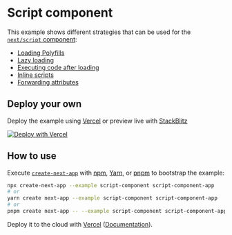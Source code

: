 # Script component

This example shows different strategies that can be used for the [`next/script` component](https://nextjs.org/docs/basic-features/script):

- [Loading Polyfills](./pages/polyfill.js)
- [Lazy loading](./pages/lazy.js)
- [Executing code after loading](./pages/onload.js)
- [Inline scripts](./pages/inline.js)
- [Forwarding attributes](./pages/attributes.js)

## Deploy your own

Deploy the example using [Vercel](https://vercel.com?utm_source=github&utm_medium=readme&utm_campaign=next-example) or preview live with [StackBlitz](https://stackblitz.com/github/vercel/next.js/tree/canary/examples/script-component)

[![Deploy with Vercel](https://vercel.com/button)](https://vercel.com/new/git/external?repository-url=https://github.com/vercel/next.js/tree/canary/examples/script-component&project-name=script-component&repository-name=script-component)

## How to use

Execute [`create-next-app`](https://github.com/vercel/next.js/tree/canary/packages/create-next-app) with [npm](https://docs.npmjs.com/cli/init), [Yarn](https://yarnpkg.com/lang/en/docs/cli/create/), or [pnpm](https://pnpm.io) to bootstrap the example:

```bash
npx create-next-app --example script-component script-component-app
# or
yarn create next-app --example script-component script-component-app
# or
pnpm create next-app -- --example script-component script-component-app
```

Deploy it to the cloud with [Vercel](https://vercel.com/new?utm_source=github&utm_medium=readme&utm_campaign=next-example) ([Documentation](https://nextjs.org/docs/deployment)).
